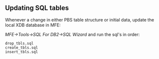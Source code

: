 ## Updating SQL tables

Whenever a change in either PBS table structure or initial data, 
update the local XDB database in MFE:

*MFE->Tools->SQL For DB2->SQL Wizard* and run the sql's in order:

```
drop_tbls.sql
create_tbls.sql
insert_tbls.sql
```

